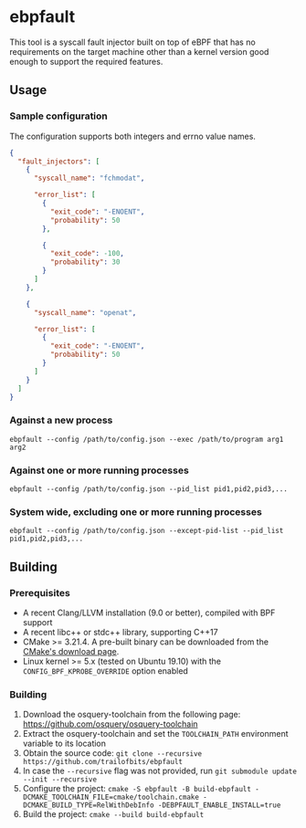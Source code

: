 # ebpfault

This tool is a syscall fault injector built on top of eBPF that has no requirements on the target machine other than a kernel version good enough to support the required features.

## Usage

### Sample configuration

The configuration supports both integers and errno value names.

```json
{
  "fault_injectors": [
    {
      "syscall_name": "fchmodat",

      "error_list": [
        {
          "exit_code": "-ENOENT",
          "probability": 50
        },

        {
          "exit_code": -100,
          "probability": 30
        }
      ]
    },

    {
      "syscall_name": "openat",

      "error_list": [
        {
          "exit_code": "-ENOENT",
          "probability": 50
        }
      ]
    }
  ]
}
```

### Against a new process

```
ebpfault --config /path/to/config.json --exec /path/to/program arg1 arg2
```

### Against one or more running processes

```
ebpfault --config /path/to/config.json --pid_list pid1,pid2,pid3,...
```

### System wide, excluding one or more running processes

```
ebpfault --config /path/to/config.json --except-pid-list --pid_list pid1,pid2,pid3,...
```

## Building

### Prerequisites
* A recent Clang/LLVM installation (9.0 or better), compiled with BPF support
* A recent libc++ or stdc++ library, supporting C++17
* CMake >= 3.21.4. A pre-built binary can be downloaded from the [CMake's download page](https://cmake.org/download/).
* Linux kernel >= 5.x (tested on Ubuntu 19.10) with the `CONFIG_BPF_KPROBE_OVERRIDE` option enabled

### Building

1. Download the osquery-toolchain from the following page: https://github.com/osquery/osquery-toolchain
2. Extract the osquery-toolchain and set the `TOOLCHAIN_PATH` environment variable to its location
3. Obtain the source code: `git clone --recursive https://github.com/trailofbits/ebpfault`
4. In case the `--recursive` flag was not provided, run `git submodule update --init --recursive`
7. Configure the project: `cmake -S ebpfault -B build-ebpfault -DCMAKE_TOOLCHAIN_FILE=cmake/toolchain.cmake -DCMAKE_BUILD_TYPE=RelWithDebInfo -DEBPFAULT_ENABLE_INSTALL=true`
8. Build the project: `cmake --build build-ebpfault`
